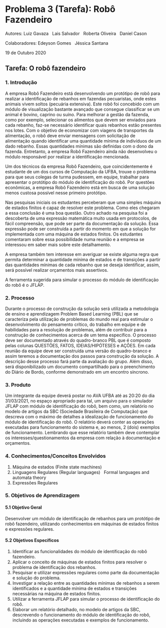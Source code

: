 ﻿# Problema 3 (Tarefa): **Robô Fazendeiro**
 
Autores: Luiz Gavaza &nbsp; Lais Salvador &nbsp;  Roberta Oliveira  &nbsp; Daniel Cason
 
Colaboradores: Edeyson Gomes &nbsp;  Jéssica Santana

19 de Outubro 2020
## **Tarefa: O robô fazendeiro**

### **1. Introdução**
A empresa Robô Fazendeiro está desenvolvendo um protótipo de robô para realizar a identificação de rebanhos em fazendas pecuaristas, onde estes animais vivem soltos (pecuária extensiva). Este robô foi concebido com um módulo de visualização bastante avançado que consegue classificar se um animal é bovino, caprino ou suíno. Para melhorar a gestão da fazenda, como por exemplo, selecionar os alimentos que devem ser enviados para cada rebanho, faz-se necessário identificar quais rebanhos estão presentes nos lotes. Com o objetivo de economizar com viagens de transportes da alimentação, o robô deve enviar mensagens com solicitação de alimentação quando identificar uma quantidade mínima de indivíduos de um dado rebanho. Essas quantidades mínimas são definidas com o dono da fazenda. Entretanto, a empresa Robô Fazendeiro ainda não desenvolveu o módulo responsável por realizar a identificação mencionada. 

Um dos técnicos da empresa Robô Fazendeiro, que coincidentemente é estudante de um dos cursos de Computação da UFBA, trouxe o problema para que seus colegas de turma pudessem, em equipe, trabalhar para apresentar o protótipo do módulo de identificação do robô. Por questões econômicas, a empresa Robô Fazendeiro está em busca de uma solução menos custosa possível nesse primeiro protótipo.

Nas pesquisas iniciais os estudantes perceberam que uma simples máquina de estados finitos é capaz de resolver este problema. Como eles chegaram a essa conclusão é uma boa questão. Outro achado na pesquisa foi a descoberta de uma expressão matemática muito usada em protocolos, de fácil compreensão, que pode ser parte da documentação da solução. Essa expressão pode ser construída a partir do momento em que a solução for implementada com uma máquina de estados finitos. Os estudantes comentaram sobre essa possibilidade numa reunião e a empresa se interessou em saber mais sobre este detalhamento. 

A empresa também tem interesse em averiguar se existe alguma regra que permita determinar a quantidade mínima de estados e de transições a partir das quantidades mínimas de cada rebanho que se deseja identificar, assim, será possível realizar orçamentos mais assertivos.

A ferramenta sugerida para simular o processo do módulo de identificação do robô é o JFLAP.

### **2. Processo** 

Durante o processo de construção da solução será utilizada a metodologia de ensino e aprendizagem Problem Based Learning (PBL) que se caracteriza pela utilização de problemas do mundo real para estimular o desenvolvimento do pensamento crítico, do trabalho em equipe e de habilidades para a resolução de problemas, além de contribuir para a construção de conhecimentos acerca de um tema específico. O processo deve ser documentado através do quadro-branco PBL que é composto pelas colunas QUESTÕES, FATOS, IDEIAS/HIPÓTESES e AÇÕES. Em cada reunião da equipe deve ser construída uma versão do quadro-branco e assim teremos a documentação dos passos para construção da solução. A descrição desse processo fará parte da avaliação do grupo. Além disso, será disponibilizado um documento compartilhado para o preenchimento do Diário de Bordo, conforme demonstrado em um encontro síncrono.

### **3. Produto** 

Um integrante da equipe deverá postar no AVA UFBA até as 20:20 do dia 31/03/2021, no espaço apropriado para tal, um arquivo para o simulador JFLAP com módulo de identificação do robô, bem como, um relatório no modelo de artigos da SBC (Sociedade Brasileira de Computação) que descreva com o máximo de detalhes a idealização de funcionamento do módulo de identificação do robô. O relatório deverá conter as operações executadas para funcionamento do sistema e, ao menos, 2 (dois) exemplos de funcionamento. Lembrando que esse relatório também deve contemplar os interesses/questionamentos da empresa com relação à documentação e orçamentos.

### **4. Conhecimentos/Conceitos Envolvidos** 

1. Máquina de estados  (Finite state machines)
2. Linguagens Regulares (Regular languages)
&nbsp; Formal languages and automata theory
3. Expressões Regulares 

### **5. Objetivos de Aprendizagem** 

#### **5.1 Objetivo Geral** 

Desenvolver um módulo de identificação de rebanhos para um protótipo de robô fazendeiro, utilizando conhecimentos em máquinas de estados finitos e expressões regulares.

#### **5.2 Objetivos Específicos** 
1. Identificar as funcionalidades do módulo de identificação do robô fazendeiro.
2. Aplicar o conceito de máquinas de estados finitos para resolver o problema de identificação dos rebanhos.
3. Pesquisar e utilizar expressões regulares como parte da documentação e solução do problema.
4. Investigar a relação entre as quantidades mínimas de rebanhos a serem identificados e a quantidade mínima de estados e transições necessárias na máquina de estados finitos.
5. Utilizar a ferramenta JFLAP para simular o processo de identificação do robô.
6. Elaborar um relatório detalhado, no modelo de artigos da SBC, descrevendo o funcionamento do módulo de identificação do robô, incluindo as operações executadas e exemplos de funcionamento.





